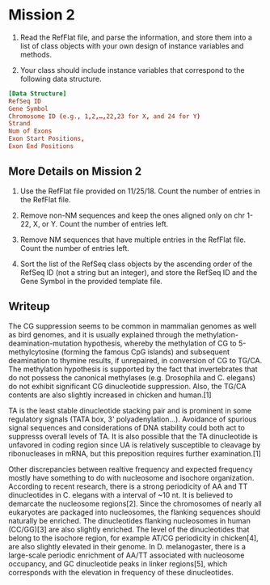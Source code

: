 # Mission 2

1. Read the RefFlat file, and parse the information, and store them into a list of class objects with your own design of instance variables and methods.

2. Your class should include instance variables that correspond to the following data structure.

```toml
[Data Structure]
RefSeq ID
Gene Symbol
Chromosome ID (e.g., 1,2,…,22,23 for X, and 24 for Y)
Strand
Num of Exons
Exon Start Positions, 
Exon End Positions
```

## More Details on Mission 2

1. Use the RefFlat file provided on 11/25/18. Count the number of entries in the RefFlat file.

2. Remove non-NM sequences and keep the ones aligned only on chr 1-22, X, or Y. Count the number of entries left.
3. Remove NM sequences that have multiple entries in the RefFlat file. Count the number of entries left. 
4. Sort the list of the RefSeq class objects by the ascending order of the RefSeq ID (not a string but an integer), and store the RefSeq ID and the Gene Symbol in the provided template file.

## Writeup

The CG suppression seems to be common in mammalian genomes as well as bird genomes, and it is usually explained through the methylation-deamination-mutation hypothesis, whereby the methylation of CG to 5-methylcytosine (forming the famous CpG islands) and subsequent deamination to thymine results, if unrepaired, in conversion of CG to TG/CA. The methylation hypothesis is supported by the fact that invertebrates that do not possess the canonical methylases (e.g. Drosophila and C. elegans) do not exhibit significant CG dinucleotide suppression. Also, the TG/CA contents are also slightly increased in chicken and human.[1]

TA is the least stable dinucleotide stacking pair and is prominent in some regulatory signals (TATA box, 3' polyadenylation...). Avoidance of spurious signal sequences and considerations of DNA stability could both act to suppresss overall levels of TA. It is also possible that the TA dinucleotide is unfavored in coding region since UA is relatively susceptible to cleavage by ribonucleases in mRNA, but this preposition requires further examination.[1]

Other discrepancies between realtive frequency and expected frequency mostly have something to do with nucleosome and isochore organization. According to recent research, there is a strong periodicity of AA and TT dinucleotides in C. elegans with a interval of ~10 nt. It is believed to demarcate the nucleosome regions[2]. Since the chromosomes of nearly all eukaryotes are packaged into nucleosomes, the flanking sequences should naturally be enriched. The dinucleotides flanking nucleosomes in human (CC/GG)[3] are also slightly enriched. The level of the dinucleotides that belong to the isochore region, for example AT/CG periodicity in chicken[4], are also slightly elevated in their genome. In D. melanogaster, there is a large-scale periodic enrichment of AA/TT associated with nucleosome occupancy, and GC dinucleotide peaks in linker regions[5], which corresponds with the elevation in frequency of these dinucleotides.